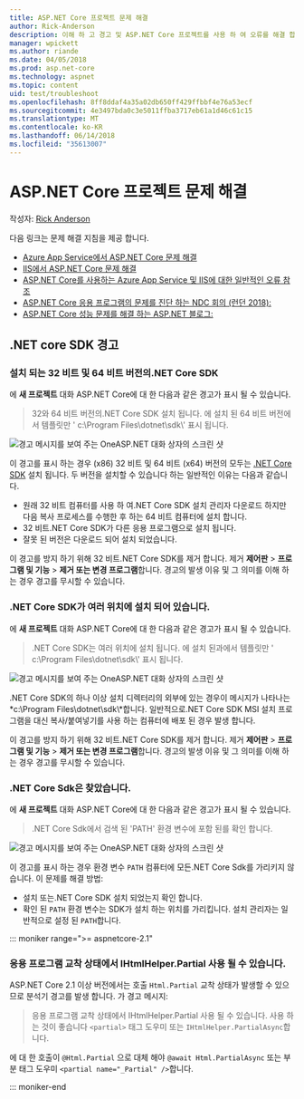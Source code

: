 ```yaml
---
title: ASP.NET Core 프로젝트 문제 해결
author: Rick-Anderson
description: 이해 하 고 경고 및 ASP.NET Core 프로젝트를 사용 하 여 오류를 해결 합니다.
manager: wpickett
ms.author: riande
ms.date: 04/05/2018
ms.prod: asp.net-core
ms.technology: aspnet
ms.topic: content
uid: test/troubleshoot
ms.openlocfilehash: 8ff8ddaf4a35a02db650ff429ffbbf4e76a53ecf
ms.sourcegitcommit: 4e3497bda0c3e5011ffba3717eb61a1d46c61c15
ms.translationtype: MT
ms.contentlocale: ko-KR
ms.lasthandoff: 06/14/2018
ms.locfileid: "35613007"
---
```

# <a name="troubleshoot-aspnet-core-projects"></a>ASP.NET Core 프로젝트 문제 해결

작성자: [Rick Anderson](https://twitter.com/RickAndMSFT)

다음 링크는 문제 해결 지침을 제공 합니다.

* [Azure App Service에서 ASP.NET Core 문제 해결](xref:host-and-deploy/azure-apps/troubleshoot)
* [IIS에서 ASP.NET Core 문제 해결](xref:host-and-deploy/iis/troubleshoot)
* [ASP.NET Core를 사용하는 Azure App Service 및 IIS에 대한 일반적인 오류 참조](xref:host-and-deploy/azure-iis-errors-reference)
* [ASP.NET Core 응용 프로그램의 문제를 진단 하는 NDC 회의 (런던 2018):](https://www.youtube.com/watch?v=RYI0DHoIVaA)
* [ASP.NET Core 성능 문제를 해결 하는 ASP.NET 블로그:](https://blogs.msdn.microsoft.com/webdev/2018/05/23/asp-net-core-performance-improvements/)

## <a name="net-core-sdk-warnings"></a>.NET core SDK 경고

### <a name="both-the-32-bit-and-64-bit-versions-of-the-net-core-sdk-are-installed"></a>설치 되는 32 비트 및 64 비트 버전의.NET Core SDK

에 **새 프로젝트** 대화 ASP.NET Core에 대 한 다음과 같은 경고가 표시 될 수 있습니다.

> 32와 64 비트 버전의.NET Core SDK 설치 됩니다. 에 설치 된 64 비트 버전에서 템플릿만 ' c:\\Program Files\\dotnet\\sdk\\' 표시 됩니다.

![경고 메시지를 보여 주는 OneASP.NET 대화 상자의 스크린 샷](troubleshoot/_static/both32and64bit.png)

이 경고를 표시 하는 경우 (x86) 32 비트 및 64 비트 (x64) 버전의 모두는 [.NET Core SDK](https://www.microsoft.com/net/download/all) 설치 됩니다. 두 버전을 설치할 수 있습니다 하는 일반적인 이유는 다음과 같습니다.

* 원래 32 비트 컴퓨터를 사용 하 여.NET Core SDK 설치 관리자 다운로드 하지만 다음 복사 프로세스를 수행한 후 하는 64 비트 컴퓨터에 설치 합니다.
* 32 비트.NET Core SDK가 다른 응용 프로그램으로 설치 됩니다.
* 잘못 된 버전은 다운로드 되어 설치 되었습니다.

이 경고를 방지 하기 위해 32 비트.NET Core SDK를 제거 합니다. 제거 **제어판** > **프로그램 및 기능** > **제거 또는 변경 프로그램**합니다. 경고의 발생 이유 및 그 의미를 이해 하는 경우 경고를 무시할 수 있습니다.

### <a name="the-net-core-sdk-is-installed-in-multiple-locations"></a>.NET Core SDK가 여러 위치에 설치 되어 있습니다.

에 **새 프로젝트** 대화 ASP.NET Core에 대 한 다음과 같은 경고가 표시 될 수 있습니다.

> .NET Core SDK는 여러 위치에 설치 됩니다. 에 설치 된과에서 템플릿만 ' c:\\Program Files\\dotnet\\sdk\\' 표시 됩니다.

![경고 메시지를 보여 주는 OneASP.NET 대화 상자의 스크린 샷](troubleshoot/_static/multiplelocations.png)

.NET Core SDK의 하나 이상 설치 디렉터리의 외부에 있는 경우이 메시지가 나타나는 *c:\\Program Files\\dotnet\\sdk\\*합니다. 일반적으로.NET Core SDK MSI 설치 프로그램을 대신 복사/붙여넣기를 사용 하는 컴퓨터에 배포 된 경우 발생 합니다.

이 경고를 방지 하기 위해 32 비트.NET Core SDK를 제거 합니다. 제거 **제어판** > **프로그램 및 기능** > **제거 또는 변경 프로그램**합니다. 경고의 발생 이유 및 그 의미를 이해 하는 경우 경고를 무시할 수 있습니다.

### <a name="no-net-core-sdks-were-detected"></a>.NET Core Sdk은 찾았습니다.

에 **새 프로젝트** 대화 ASP.NET Core에 대 한 다음과 같은 경고가 표시 될 수 있습니다.

> .NET Core Sdk에서 검색 된 'PATH' 환경 변수에 포함 된를 확인 합니다.

![경고 메시지를 보여 주는 OneASP.NET 대화 상자의 스크린 샷](troubleshoot/_static/NoNetCore.png)

이 경고를 표시 하는 경우 환경 변수 `PATH` 컴퓨터에 모든.NET Core Sdk를 가리키지 않습니다. 이 문제를 해결 방법:

* 설치 또는.NET Core SDK 설치 되었는지 확인 합니다.
* 확인 된 `PATH` 환경 변수는 SDK가 설치 하는 위치를 가리킵니다. 설치 관리자는 일반적으로 설정 된 `PATH`합니다.

::: moniker range=">= aspnetcore-2.1"

### <a name="use-of-ihtmlhelperpartial-may-result-in-app-deadlocks"></a>응용 프로그램 교착 상태에서 IHtmlHelper.Partial 사용 될 수 있습니다.

ASP.NET Core 2.1 이상 버전에서는 호출 `Html.Partial` 교착 상태가 발생할 수 있으므로 분석기 경고를 발생 합니다. 가 경고 메시지:

> 응용 프로그램 교착 상태에서 IHtmlHelper.Partial 사용 될 수 있습니다. 사용 하는 것이 좋습니다 `<partial>` 태그 도우미 또는 `IHtmlHelper.PartialAsync`합니다.

에 대 한 호출이 `@Html.Partial` 으로 대체 해야 `@await Html.PartialAsync` 또는 부분 태그 도우미 `<partial name="_Partial" />`합니다.

::: moniker-end
